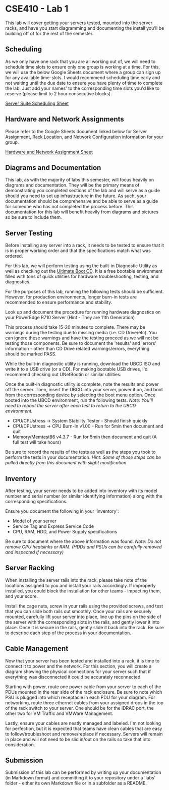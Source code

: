 # CSE410 - Lab 1

This lab will cover getting your servers tested, mounted into the server racks,
and have you start diagramming and documenting the install you'll be building
off of for the rest of the semester.

## Scheduling

As we only have one rack that you are all working out of, we will need to schedule
time slots to ensure only one group is working at a time. For this, we will use
the below Google Sheets document where a group can sign up for any available
time-slots. I would recommend scheduling time early and not waiting until the due
date to ensure you have plenty of time to complete the lab. Just add your
names' to the corresponding time slots you'd like to reserve (please limit to 2
hour consecutive blocks).

[Server Suite Scheduling Sheet](https://docs.google.com/spreadsheets/d/1ThT1EiMb8U6rE0Wi-b5N_OPGh5_YpP0jleBaVWVAJNY/edit?usp=sharing)

## Hardware and Network Assignments

Please refer to the Google Sheets document linked below for Server Assignment,
Rack Location, and Network Configuration information for your group.

[Hardware and Network Assignment Sheet](https://docs.google.com/spreadsheets/d/1oT5aFdJHxrpBRLtRfUloxs3zTLyxq5A6wlqUBfqjVgU/edit?usp=sharing)

## Diagrams and Documentation

This lab, as with the majority of labs this semester, will focus heavily on
diagrams and documentation. They will be the primary means of demonstrating you
completed sections of the lab and will serve as a guide should you need to set
up infrastructure in the future. As such, your documentation should be
comprehensive and be able to serve as a guide for someone who has not completed
the process before. This documentation for this lab will benefit heavily from
diagrams and pictures so be sure to include them.

## Server Testing

Before installing any server into a rack, it needs to be tested to ensure that it
is in proper working order and that the specifications match what was ordered.

For this lab, we will perform testing using the built-in Diagnostic Utility as
well as checking out the [Ultimate Boot CD](https://www.ultimatebootcd.com/). It
is a free bootable environment filled with tons of quick utilities for hardware
troubleshooting, testing, and diagnostics.

For the purposes of this lab, running the following tests should be sufficient.
However, for production environments, longer burn-in tests are recommended to
ensure performance and stability.

Look up and document the procedure for running hardware diagnostics on your
PowerEdge R710 Server (Hint - They are 11th Generation)

This process should take 15-20 minutes to complete. There may be warnings during
the testing due to missing media (i.e. CD Drive/etc). You can ignore these
warnings and have the testing proceed as we will not be testing those
components. Be sure to document the 'results' and 'errors' information - other
than CD Drive related warnings/errors, everything should be marked PASS. 

While the built-in diagnostic utility is running, download the UBCD ISO and
write it to a USB drive (or a CD). For making bootable USB drives, I'd recommend
checking out UNetBootin or similar utilities. 

Once the built-in diagnostic utility is complete, note the results and
power off the server. Then, insert the UBCD into your server, power it on, and
boot from the corresponding device by selecting the boot menu option. Once
booted into the UBCD environment, run the following tests. *Note: You'll need to
reboot the server after each test to return to the UBCD environment.*

- CPU/CPUstress -> System Stability Tester - Should finish quickly
- CPU/CPUstress -> CPU Burn-In v1.00 - Run for 5min then document and quit
- Memory/Memtest86 v4.3.7 - Run for 5min then document and quit (A full test
  will take hours)

Be sure to record the results of the tests as well as the steps you took to
perform the tests in your documentation. *Hint: Some of those steps can be
pulled directly from this document with slight modification*

## Inventory

After testing, your server needs to be added into inventory with its model number and
serial number (or similar identifying information) along with the corresponding
specifications.

Ensure you document the following in your 'inventory':
- Model of your server 
- Service Tag and Express Service Code
- CPU, RAM, HDD, and Power Supply specifications
 
Be sure to document where the above information was found. *Note: Do not remove
CPU heatsinks or RAM. (HDDs and PSUs can be carefully removed and inspected if
necessary)*

## Server Racking

When installing the server rails into the rack, please take note of the
locations assigned to you and install your rails accordingly. If improperly
installed, you could block the installation for other teams - impacting them,
and your score.

Install the cage nuts, screw in your rails using the provided screws, and test
that you can slide both rails out smoothly. Once your rails are securely mounted,
carefully lift your server into place, line up the pins on the side of the
server with the corresponding slots in the rails, and gently lower it into
place. Once it is secure in the rails, gently slide it back into the rack. Be
sure to describe each step of the process in your documentation.

## Cable Management

Now that your server has been tested and installed into a rack, it is time to
connect it to power and the network. For this section, you will create a diagram
showing the physical connections for your server such that if everything was
disconnected it could be accurately reconnected. 

Starting with power, route one power cable from your server to each of the PDUs
mounted in the rear side of the rack enclosure. Be sure to note which PSU is
plugged into which receptacle in each PDU for your diagram. For networking, route
three ethernet cables from your assigned drops in the top of the rack switch to
your server. One should be for the iDRAC port, the other two for VM Traffic and
VMWare Management.

Lastly, ensure your cables are neatly managed and labeled. I'm not looking for
perfection, but it is expected that teams have clean cables that are easy to
follow/troubleshoot and remove/replace if necessary. Servers will remain in
place and will not need to be slid in/out on the rails so take that into
consideration.

## Submission

Submission of this lab can be performed by writing up your documentation (in
Markdown format) and committing it to your repository under a 'labs' folder -
either its own Markdown file or in a subfolder as a README.